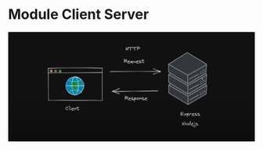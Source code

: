 # Module Client Server

![Example](https://github.com/jesusgarcia149/express_tutorial/blob/03.-module-client-server/module-client-server.png)

